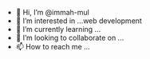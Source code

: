 - 👋 Hi, I’m @immah-mul
- 👀 I’m interested in ...web development
- 🌱 I’m currently learning ...
- 💞️ I’m looking to collaborate on ...
- 📫 How to reach me ...

<!---
immah-mul/immah-mul is a ✨ special ✨ repository because its `README.md` (this file) appears on your GitHub profile.
You can click the Preview link to take a look at your changes.
--->
